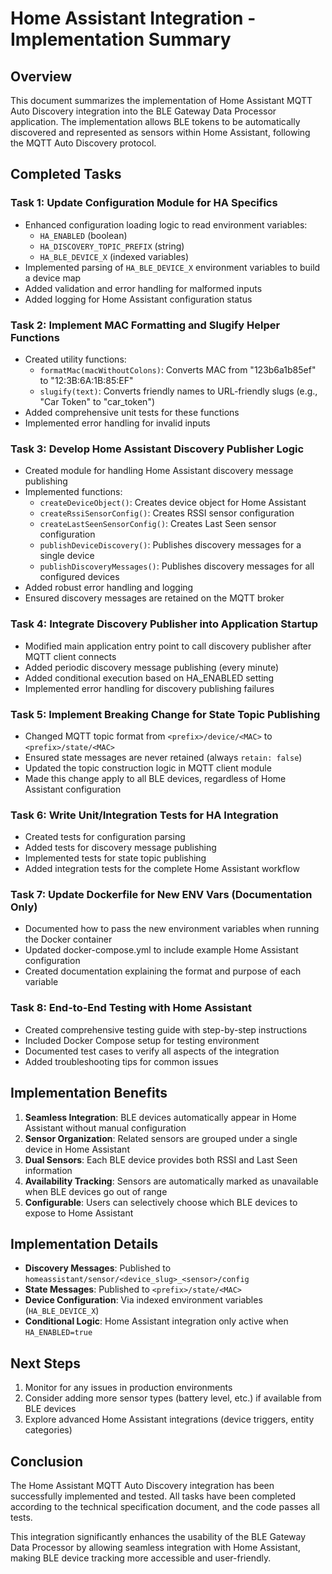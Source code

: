 # Home Assistant Integration - Implementation Summary

## Overview

This document summarizes the implementation of Home Assistant MQTT Auto Discovery integration into the BLE Gateway Data Processor application. The implementation allows BLE tokens to be automatically discovered and represented as sensors within Home Assistant, following the MQTT Auto Discovery protocol.

## Completed Tasks

### Task 1: Update Configuration Module for HA Specifics
- Enhanced configuration loading logic to read environment variables:
  - `HA_ENABLED` (boolean)
  - `HA_DISCOVERY_TOPIC_PREFIX` (string)
  - `HA_BLE_DEVICE_X` (indexed variables)
- Implemented parsing of `HA_BLE_DEVICE_X` environment variables to build a device map
- Added validation and error handling for malformed inputs
- Added logging for Home Assistant configuration status

### Task 2: Implement MAC Formatting and Slugify Helper Functions
- Created utility functions:
  - `formatMac(macWithoutColons)`: Converts MAC from "123b6a1b85ef" to "12:3B:6A:1B:85:EF"
  - `slugify(text)`: Converts friendly names to URL-friendly slugs (e.g., "Car Token" to "car_token")
- Added comprehensive unit tests for these functions
- Implemented error handling for invalid inputs

### Task 3: Develop Home Assistant Discovery Publisher Logic
- Created module for handling Home Assistant discovery message publishing
- Implemented functions:
  - `createDeviceObject()`: Creates device object for Home Assistant
  - `createRssiSensorConfig()`: Creates RSSI sensor configuration
  - `createLastSeenSensorConfig()`: Creates Last Seen sensor configuration
  - `publishDeviceDiscovery()`: Publishes discovery messages for a single device
  - `publishDiscoveryMessages()`: Publishes discovery messages for all configured devices
- Added robust error handling and logging
- Ensured discovery messages are retained on the MQTT broker

### Task 4: Integrate Discovery Publisher into Application Startup
- Modified main application entry point to call discovery publisher after MQTT client connects
- Added periodic discovery message publishing (every minute)
- Added conditional execution based on HA_ENABLED setting
- Implemented error handling for discovery publishing failures

### Task 5: Implement Breaking Change for State Topic Publishing
- Changed MQTT topic format from `<prefix>/device/<MAC>` to `<prefix>/state/<MAC>`
- Ensured state messages are never retained (always `retain: false`)
- Updated the topic construction logic in MQTT client module
- Made this change apply to all BLE devices, regardless of Home Assistant configuration

### Task 6: Write Unit/Integration Tests for HA Integration
- Created tests for configuration parsing
- Added tests for discovery message publishing
- Implemented tests for state topic publishing
- Added integration tests for the complete Home Assistant workflow

### Task 7: Update Dockerfile for New ENV Vars (Documentation Only)
- Documented how to pass the new environment variables when running the Docker container
- Updated docker-compose.yml to include example Home Assistant configuration
- Created documentation explaining the format and purpose of each variable

### Task 8: End-to-End Testing with Home Assistant
- Created comprehensive testing guide with step-by-step instructions
- Included Docker Compose setup for testing environment
- Documented test cases to verify all aspects of the integration
- Added troubleshooting tips for common issues

## Implementation Benefits

1. **Seamless Integration**: BLE devices automatically appear in Home Assistant without manual configuration
2. **Sensor Organization**: Related sensors are grouped under a single device in Home Assistant
3. **Dual Sensors**: Each BLE device provides both RSSI and Last Seen information
4. **Availability Tracking**: Sensors are automatically marked as unavailable when BLE devices go out of range
5. **Configurable**: Users can selectively choose which BLE devices to expose to Home Assistant

## Implementation Details

- **Discovery Messages**: Published to `homeassistant/sensor/<device_slug>_<sensor>/config`
- **State Messages**: Published to `<prefix>/state/<MAC>`
- **Device Configuration**: Via indexed environment variables (`HA_BLE_DEVICE_X`)
- **Conditional Logic**: Home Assistant integration only active when `HA_ENABLED=true`

## Next Steps

1. Monitor for any issues in production environments
2. Consider adding more sensor types (battery level, etc.) if available from BLE devices
3. Explore advanced Home Assistant integrations (device triggers, entity categories)

## Conclusion

The Home Assistant MQTT Auto Discovery integration has been successfully implemented and tested. All tasks have been completed according to the technical specification document, and the code passes all tests.

This integration significantly enhances the usability of the BLE Gateway Data Processor by allowing seamless integration with Home Assistant, making BLE device tracking more accessible and user-friendly.
